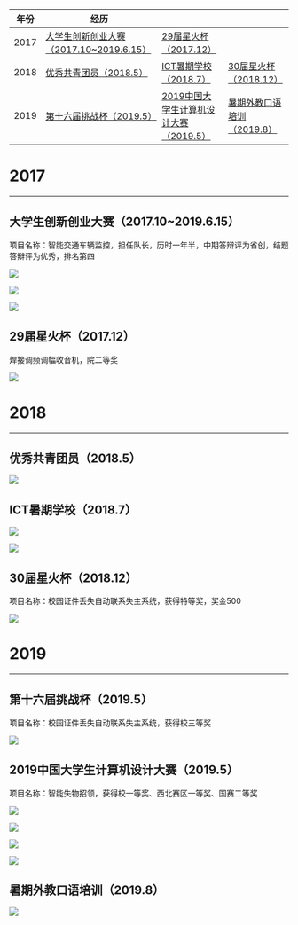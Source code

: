 |年份|经历|||
|------|------|------|------|
|2017|[大学生创新创业大赛（2017.10~2019.6.15）](https://github.com/ljgithub669/me/blob/master/README.md#%E5%A4%A7%E5%AD%A6%E7%94%9F%E5%88%9B%E6%96%B0%E5%88%9B%E4%B8%9A%E5%A4%A7%E8%B5%9B2017102019615)|[29届星火杯（2017.12）](https://github.com/ljgithub669/me/blob/master/README.md#29%E5%B1%8A%E6%98%9F%E7%81%AB%E6%9D%AF201712)|
|2018|[优秀共青团员（2018.5）](https://github.com/ljgithub669/me/blob/master/README.md#%E4%BC%98%E7%A7%80%E5%85%B1%E9%9D%92%E5%9B%A2%E5%91%9820185)|[ICT暑期学校（2018.7）](https://github.com/ljgithub669/me/blob/master/README.md#ict%E6%9A%91%E6%9C%9F%E5%AD%A6%E6%A0%A120187)|[30届星火杯（2018.12）](https://github.com/ljgithub669/me/blob/master/README.md#30%E5%B1%8A%E6%98%9F%E7%81%AB%E6%9D%AF201812)|
|2019|[第十六届挑战杯（2019.5）](https://github.com/ljgithub669/me/blob/master/README.md#%E7%AC%AC%E5%8D%81%E5%85%AD%E5%B1%8A%E6%8C%91%E6%88%98%E6%9D%AF20195)|[2019中国大学生计算机设计大赛（2019.5）](https://github.com/ljgithub669/me/blob/master/README.md#2019%E4%B8%AD%E5%9B%BD%E5%A4%A7%E5%AD%A6%E7%94%9F%E8%AE%A1%E7%AE%97%E6%9C%BA%E8%AE%BE%E8%AE%A1%E5%A4%A7%E8%B5%9B20195)|[暑期外教口语培训（2019.8）](https://github.com/ljgithub669/me/blob/master/README.md#%E6%9A%91%E6%9C%9F%E5%A4%96%E6%95%99%E5%8F%A3%E8%AF%AD%E5%9F%B9%E8%AE%AD20198)|

# 2017
-----

## 大学生创新创业大赛（2017.10~2019.6.15）

项目名称：智能交通车辆监控，担任队长，历时一年半，中期答辩评为省创，结题答辩评为优秀，排名第四

![](http://ww1.sinaimg.cn/large/006YKa8tly1g6c533htm4j31110gvwjy.jpg)

![](http://ww1.sinaimg.cn/large/006YKa8tly1g6c5339yvkj31150g9wju.jpg)

![](http://ww1.sinaimg.cn/large/006YKa8tly1g6c57qekmcj30mu0h5x56.jpg)

## 29届星火杯（2017.12）

焊接调频调幅收音机，院二等奖

![](http://ww1.sinaimg.cn/large/006YKa8tly1g6c5fb8yhdj31vs1c44ck.jpg)

# 2018
-----

## 优秀共青团员（2018.5）

![](http://ww1.sinaimg.cn/large/006YKa8tly1g6c60zfvc6j31sn18wk2l.jpg)

## ICT暑期学校（2018.7）

![](http://ww1.sinaimg.cn/large/006YKa8tly1g6c5hoiakvj31681osdkh.jpg)

![](http://ww1.sinaimg.cn/large/006YKa8tly1g6c69tjxv8j30sg0izdle.jpg)

## 30届星火杯（2018.12）

项目名称：校园证件丢失自动联系失主系统，获得特等奖，奖金500

![](http://ww1.sinaimg.cn/large/006YKa8tly1g6c5kf563dj31g41180vx.jpg)

# 2019
------

## 第十六届挑战杯（2019.5）

项目名称：校园证件丢失自动联系失主系统，获得校三等奖

![](http://ww1.sinaimg.cn/large/006YKa8tly1g6c5q7sqeqj31ss1bgdk2.jpg)

## 2019中国大学生计算机设计大赛（2019.5）

项目名称：智能失物招领，获得校一等奖、西北赛区一等奖、国赛二等奖

![](http://ww1.sinaimg.cn/large/006YKa8tly1g6c5tlry2xj31tc1a4n2f.jpg)

![](http://ww1.sinaimg.cn/large/006YKa8tly1g6c5ucw9g6j31fk10gtg2.jpg)

![](http://ww1.sinaimg.cn/large/006YKa8tly1g6c5wlm639j31hb0u0gvy.jpg)

![](http://ww1.sinaimg.cn/large/006YKa8tly1g6c5x3r0ejj31400u0whw.jpg)

## 暑期外教口语培训（2019.8）

![](http://ww1.sinaimg.cn/large/006YKa8tly1g6c661bcw0j30po0h4x6l.jpg)
